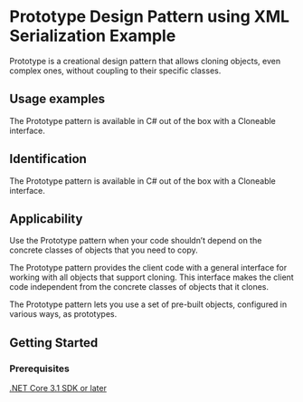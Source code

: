 # Prototype Design Pattern using XML Serialization Example
Prototype is a creational design pattern that allows cloning objects, even complex ones, without coupling to their specific classes.

## Usage examples
The Prototype pattern is available in C# out of the box with a Cloneable interface.

## Identification
The Prototype pattern is available in C# out of the box with a Cloneable interface.

## Applicability
Use the Prototype pattern when your code shouldn’t depend on the concrete classes of objects that you need to copy.

The Prototype pattern provides the client code with a general interface for working with all objects that support cloning. This interface makes the client code independent from the concrete classes of objects that it clones.

The Prototype pattern lets you use a set of pre-built objects, configured in various ways, as prototypes.

## Getting Started

### Prerequisites

[.NET Core 3.1 SDK or later](https://dotnet.microsoft.com/download/dotnet-core/3.1)
